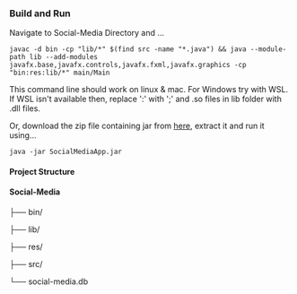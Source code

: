 ### Build and Run
Navigate to Social-Media Directory and ...
```
javac -d bin -cp "lib/*" $(find src -name "*.java") && java --module-path lib --add-modules javafx.base,javafx.controls,javafx.fxml,javafx.graphics -cp "bin:res:lib/*" main/Main
```
This command line should work on linux & mac. For Windows try with WSL. 
If WSL isn't available then, replace ':' with ';' and .so files in lib folder with .dll files.

Or, download the zip file containing jar from [here](https://github.com/IstiakAR/Social-Media/releases/tag/Release), extract it and run it using...

```
java -jar SocialMediaApp.jar
```

#### Project Structure

#### Social-Media

├── bin/

├── lib/

├── res/

├── src/

└── social-media.db